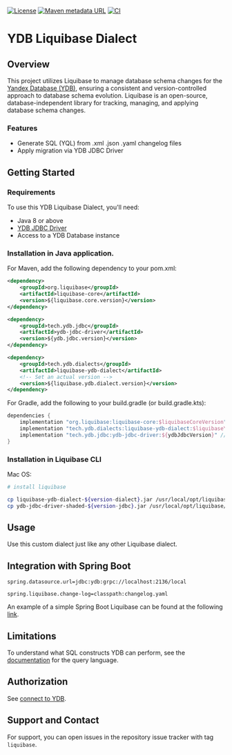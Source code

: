 [![License](https://img.shields.io/badge/License-Apache%202.0-blue.svg)](https://github.com/ydb-platform/ydb-java-dialects/blob/main/LICENSE.md)
[![Maven metadata URL](https://img.shields.io/maven-metadata/v?metadataUrl=https%3A%2F%2Frepo1.maven.org%2Fmaven2%2Ftech%2Fydb%2Fdialects%2Fliquibase-ydb-dialect%2Fmaven-metadata.xml)](https://mvnrepository.com/artifact/tech.ydb.dialects/liquibase-ydb-dialect)
[![CI](https://img.shields.io/github/actions/workflow/status/ydb-platform/ydb-java-dialects/ci-liquibase-dialect.yaml?branch=main&label=CI)](https://github.com/ydb-platform/ydb-java-dialects/actions/workflows/ci-liquibase-dialect.yaml)

# YDB Liquibase Dialect

## Overview

This project utilizes Liquibase to manage database schema changes 
for the [Yandex Database (YDB)](https://ydb.tech/docs/en/), ensuring a consistent and version-controlled approach 
to database schema evolution. Liquibase is an open-source, 
database-independent library for tracking, managing, 
and applying database schema changes.

### Features

- Generate SQL (YQL) from .xml .json .yaml changelog files
- Apply migration via YDB JDBC Driver

## Getting Started

### Requirements

To use this YDB Liquibase Dialect, you'll need:

- Java 8 or above
- [YDB JDBC Driver](https://github.com/ydb-platform/ydb-jdbc-driver)
- Access to a YDB Database instance

### Installation in Java application.

For Maven, add the following dependency to your pom.xml:

```xml
<dependency>
    <groupId>org.liquibase</groupId>
    <artifactId>liquibase-core</artifactId>
    <version>${liquibase.core.version}</version>
</dependency>

<dependency>
    <groupId>tech.ydb.jdbc</groupId>
    <artifactId>ydb-jdbc-driver</artifactId>
    <version>${ydb.jdbc.version}</version>
</dependency>

<dependency>
    <groupId>tech.ydb.dialects</groupId>
    <artifactId>liquibase-ydb-dialect</artifactId>
    <!-- Set an actual version -->
    <version>${liquibase.ydb.dialect.version}</version>
</dependency>
```

For Gradle, add the following to your build.gradle (or build.gradle.kts):

```groovy
dependencies {
    implementation "org.liquibase:liquibase-core:$liquibaseCoreVersion" // Set actual version
    implementation "tech.ydb.dialects:liquibase-ydb-dialect:$liquibaseYdbDialecVersion" // Set actual version
    implementation "tech.ydb.jdbc:ydb-jdbc-driver:${ydbJdbcVersion}" // Set actual version
}
```

### Installation in Liquibase CLI

Mac OS:

```bash
# install liquibase

cp liquibase-ydb-dialect-${version-dialect}.jar /usr/local/opt/liquibase/internal/lib
cp ydb-jdbc-driver-shaded-${version-jdbc}.jar /usr/local/opt/liquibase/internal/lib
```

## Usage

Use this custom dialect just like any other Liquibase dialect.

## Integration with Spring Boot

```properties
spring.datasource.url=jdbc:ydb:grpc://localhost:2136/local

spring.liquibase.change-log=classpath:changelog.yaml
```

An example of a simple Spring Boot Liquibase can be found at the following
[link](https://github.com/ydb-platform/ydb-java-examples/tree/master/jdbc/spring-liquibase-app).

## Limitations

To understand what SQL constructs YDB can perform, 
see the [documentation](https://ydb.tech/docs/en/yql/reference/) for the query language.

## Authorization

See [connect to YDB](../README.md/#connect-to-ydb).

## Support and Contact

For support, you can open issues in the repository issue tracker with tag `liquibase`.

